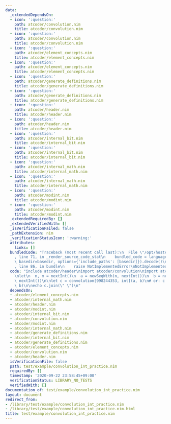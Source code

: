 ```yaml
---
data:
  _extendedDependsOn:
  - icon: ':question:'
    path: atcoder/convolution.nim
    title: atcoder/convolution.nim
  - icon: ':question:'
    path: atcoder/convolution.nim
    title: atcoder/convolution.nim
  - icon: ':question:'
    path: atcoder/element_concepts.nim
    title: atcoder/element_concepts.nim
  - icon: ':question:'
    path: atcoder/element_concepts.nim
    title: atcoder/element_concepts.nim
  - icon: ':question:'
    path: atcoder/generate_definitions.nim
    title: atcoder/generate_definitions.nim
  - icon: ':question:'
    path: atcoder/generate_definitions.nim
    title: atcoder/generate_definitions.nim
  - icon: ':question:'
    path: atcoder/header.nim
    title: atcoder/header.nim
  - icon: ':question:'
    path: atcoder/header.nim
    title: atcoder/header.nim
  - icon: ':question:'
    path: atcoder/internal_bit.nim
    title: atcoder/internal_bit.nim
  - icon: ':question:'
    path: atcoder/internal_bit.nim
    title: atcoder/internal_bit.nim
  - icon: ':question:'
    path: atcoder/internal_math.nim
    title: atcoder/internal_math.nim
  - icon: ':question:'
    path: atcoder/internal_math.nim
    title: atcoder/internal_math.nim
  - icon: ':question:'
    path: atcoder/modint.nim
    title: atcoder/modint.nim
  - icon: ':question:'
    path: atcoder/modint.nim
    title: atcoder/modint.nim
  _extendedRequiredBy: []
  _extendedVerifiedWith: []
  _isVerificationFailed: false
  _pathExtension: nim
  _verificationStatusIcon: ':warning:'
  attributes:
    links: []
  bundledCode: "Traceback (most recent call last):\n  File \"/opt/hostedtoolcache/Python/3.9.6/x64/lib/python3.9/site-packages/onlinejudge_verify/documentation/build.py\"\
    , line 71, in _render_source_code_stat\n    bundled_code = language.bundle(stat.path,\
    \ basedir=basedir, options={'include_paths': [basedir]}).decode()\n  File \"/opt/hostedtoolcache/Python/3.9.6/x64/lib/python3.9/site-packages/onlinejudge_verify/languages/nim.py\"\
    , line 86, in bundle\n    raise NotImplementedError\nNotImplementedError\n"
  code: "include atcoder/header\nimport atcoder/convolution\nimport atcoder/modint\n\
    \nlet\n  n, m = nextInt()\n  a = newSeqWith(n, nextInt())\n  b = newSeqWith(m,\
    \ nextInt())\n\nlet c = convolution[998244353, int](a, b)\n# or: c = convolution<998244353>(a,\
    \ b)\n\necho c.join(\" \")\n"
  dependsOn:
  - atcoder/element_concepts.nim
  - atcoder/internal_math.nim
  - atcoder/header.nim
  - atcoder/modint.nim
  - atcoder/internal_bit.nim
  - atcoder/convolution.nim
  - atcoder/modint.nim
  - atcoder/internal_math.nim
  - atcoder/generate_definitions.nim
  - atcoder/internal_bit.nim
  - atcoder/generate_definitions.nim
  - atcoder/element_concepts.nim
  - atcoder/convolution.nim
  - atcoder/header.nim
  isVerificationFile: false
  path: test/example/convolution_int_practice.nim
  requiredBy: []
  timestamp: '2020-09-22 23:58:45+09:00'
  verificationStatus: LIBRARY_NO_TESTS
  verifiedWith: []
documentation_of: test/example/convolution_int_practice.nim
layout: document
redirect_from:
- /library/test/example/convolution_int_practice.nim
- /library/test/example/convolution_int_practice.nim.html
title: test/example/convolution_int_practice.nim
---
```

